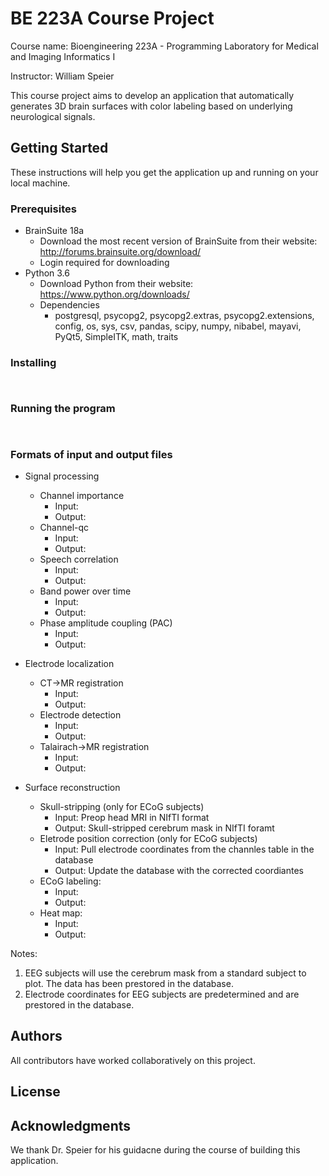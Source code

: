 # BE 223A Course Project

Course name: Bioengineering 223A - Programming Laboratory for Medical and Imaging Informatics I

Instructor: William Speier 

This course project aims to develop an application that automatically generates 3D brain surfaces with color labeling based on underlying neurological signals. 

## Getting Started

These instructions will help you get the application up and running on your local machine.

### Prerequisites

- BrainSuite 18a 
    - Download the most recent version of BrainSuite from their website: http://forums.brainsuite.org/download/
    - Login required for downloading
- Python 3.6
    - Download Python from their website: https://www.python.org/downloads/
    - Dependencies
        - postgresql, psycopg2, psycopg2.extras, psycopg2.extensions, config, os, sys, csv, pandas, scipy, numpy, nibabel, mayavi, PyQt5, SimpleITK, math, traits

### Installing



```

```


```

```

### Running the program


```

```


```

```

### Formats of input and output files

- Signal processing 
    - Channel importance
        - Input:
        - Output: 
    - Channel-qc
        - Input:
        - Output:
    - Speech correlation
        - Input:
        - Output:
    - Band power over time
        - Input:
        - Output:
    - Phase amplitude coupling (PAC)
        - Input:
        - Output:
        
- Electrode localization
    - CT->MR registration
        - Input:
        - Output:
    - Electrode detection
        - Input:
        - Output:
    - Talairach->MR registration
        - Input:
        - Output:

- Surface reconstruction
    - Skull-stripping (only for ECoG subjects)
        - Input: Preop head MRI in NIfTI format
        - Output: Skull-stripped cerebrum mask in NIfTI foramt
    - Eletrode position correction (only for ECoG subjects)
        - Input: Pull electrode coordinates from the channles table in the database 
        - Output: Update the database with the corrected coordiantes
    - ECoG labeling:
        - Input:
        - Output:
    - Heat map:
        - Input:
        - Output:

Notes:
1. EEG subjects will use the cerebrum mask from a standard subject to plot. The data has been prestored in the database. 
2. Electrode coordinates for EEG subjects are predetermined and are prestored in the database. 
    
## Authors

All contributors have worked collaboratively on this project.  

## License



## Acknowledgments

We thank Dr. Speier for his guidacne during the course of building this application.  
